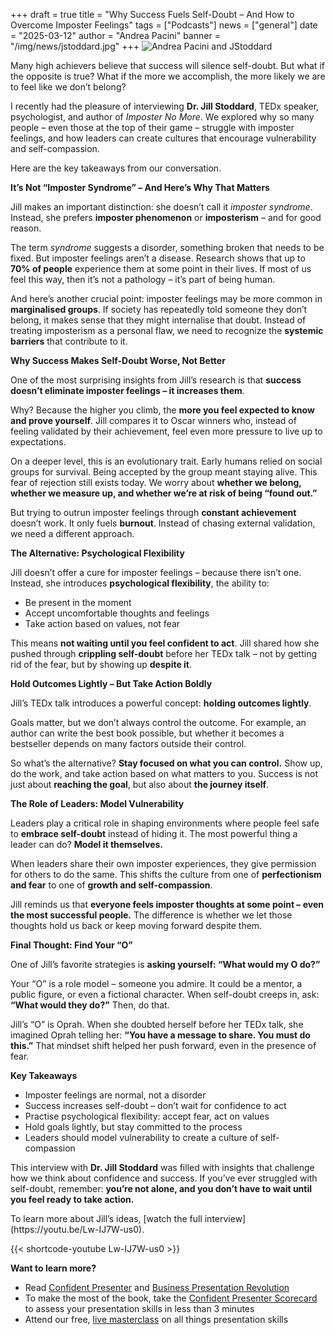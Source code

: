 +++
draft = true
title = "Why Success Fuels Self-Doubt – And How to Overcome Imposter Feelings"
tags = ["Podcasts"]
news = ["general"]
date = "2025-03-12"
author = "Andrea Pacini"
banner = "/img/news/jstoddard.jpg"
+++
![Andrea Pacini and JStoddard](/img/news/jstoddard.jpg "AP and JS")

<div style="margin: 5px 0;">
  <div>
    <p><span style="font-weight: 400;">Many high achievers believe that success will silence self-doubt. But what if the opposite is true? What if the more we accomplish, the more likely we are to feel like we don&rsquo;t belong?</span></p>
    <p><span style="font-weight: 400;">I recently had the pleasure of interviewing </span><strong>Dr. Jill Stoddard</strong><span style="font-weight: 400;">, TEDx speaker, psychologist, and author of </span><em><span style="font-weight: 400;">Imposter No More</span></em><span style="font-weight: 400;">. We explored why so many people &ndash; even those at the top of their game &ndash; struggle with imposter feelings, and how leaders can create cultures that encourage vulnerability and self-compassion.</span></p>
    <p><span style="font-weight: 400;">Here are the key takeaways from our conversation.</span></p>
    <p><strong>It&rsquo;s Not &ldquo;Imposter Syndrome&rdquo; &ndash; And Here&rsquo;s Why That Matters</strong></p>
    <p><span style="font-weight: 400;">Jill makes an important distinction: she doesn&rsquo;t call it </span><em><span style="font-weight: 400;">imposter syndrome</span></em><span style="font-weight: 400;">. Instead, she prefers </span><strong>imposter phenomenon</strong><span style="font-weight: 400;"> or </span><strong>imposterism</strong><span style="font-weight: 400;"> &ndash; and for good reason.</span></p>
    <p><span style="font-weight: 400;">The term </span><em><span style="font-weight: 400;">syndrome</span></em><span style="font-weight: 400;"> suggests a disorder, something broken that needs to be fixed. But imposter feelings aren&rsquo;t a disease. Research shows that up to </span><strong>70% of people</strong><span style="font-weight: 400;"> experience them at some point in their lives. If most of us feel this way, then it&rsquo;s not a pathology &ndash; it&rsquo;s part of being human.</span></p>
    <p><span style="font-weight: 400;">And here&rsquo;s another crucial point: imposter feelings may be more common in </span><strong>marginalised groups</strong><span style="font-weight: 400;">. If society has repeatedly told someone they don&rsquo;t belong, it makes sense that they might internalise that doubt. Instead of treating imposterism as a personal flaw, we need to recognize the </span><strong>systemic barriers</strong><span style="font-weight: 400;"> that contribute to it.</span></p>
    <p><strong>Why Success Makes Self-Doubt Worse, Not Better</strong></p>
    <p><span style="font-weight: 400;">One of the most surprising insights from Jill&rsquo;s research is that </span><strong>success doesn&rsquo;t eliminate imposter feelings &ndash; it increases them</strong><span style="font-weight: 400;">.</span></p>
    <p><span style="font-weight: 400;">Why? Because the higher you climb, the </span><strong>more you feel expected to know and prove yourself</strong><span style="font-weight: 400;">. Jill compares it to Oscar winners who, instead of feeling validated by their achievement, feel even more pressure to live up to expectations.</span></p>
    <p><span style="font-weight: 400;">On a deeper level, this is an evolutionary trait. Early humans relied on social groups for survival. Being accepted by the group meant staying alive. This fear of rejection still exists today. We worry about </span><strong>whether we belong, whether we measure up, and whether we&rsquo;re at risk of being &ldquo;found out.&rdquo;</strong></p>
    <p><span style="font-weight: 400;">But trying to outrun imposter feelings through </span><strong>constant achievement</strong><span style="font-weight: 400;"> doesn&rsquo;t work. It only fuels </span><strong>burnout</strong><span style="font-weight: 400;">. Instead of chasing external validation, we need a different approach.</span></p>
    <p><strong>The Alternative: Psychological Flexibility</strong></p>
    <p><span style="font-weight: 400;">Jill doesn&rsquo;t offer a cure for imposter feelings &ndash; because there isn&rsquo;t one. Instead, she introduces </span><strong>psychological flexibility</strong><span style="font-weight: 400;">, the ability to:</span></p>
    <ul>
      <li style="font-weight: 400;" aria-level="1"><span style="font-weight: 400;">Be present in the moment</span></li>
      <li style="font-weight: 400;" aria-level="1"><span style="font-weight: 400;">Accept uncomfortable thoughts and feelings</span></li>
      <li style="font-weight: 400;" aria-level="1"><span style="font-weight: 400;">Take action based on values, not fear</span></li>
    </ul>
    <p><span style="font-weight: 400;">This means </span><strong>not waiting until you feel confident to act</strong><span style="font-weight: 400;">. Jill shared how she pushed through </span><strong>crippling self-doubt</strong><span style="font-weight: 400;"> before her TEDx talk &ndash; not by getting rid of the fear, but by showing up </span><strong>despite it</strong><span style="font-weight: 400;">.</span></p>
    <p><strong>Hold Outcomes Lightly &ndash; But Take Action Boldly</strong></p>
    <p><span style="font-weight: 400;">Jill&rsquo;s TEDx talk introduces a powerful concept: </span><strong>holding outcomes lightly</strong><span style="font-weight: 400;">.</span></p>
    <p><span style="font-weight: 400;">Goals matter, but we don&rsquo;t always control the outcome. For example, an author can write the best book possible, but whether it becomes a bestseller depends on many factors outside their control.</span></p>
    <p><span style="font-weight: 400;">So what&rsquo;s the alternative? </span><strong>Stay focused on what you can control.</strong><span style="font-weight: 400;"> Show up, do the work, and take action based on what matters to you. Success is not just about </span><strong>reaching the goal</strong><span style="font-weight: 400;">, but also about </span><strong>the journey itself</strong><span style="font-weight: 400;">.</span></p>
    <p><strong>The Role of Leaders: Model Vulnerability</strong></p>
    <p><span style="font-weight: 400;">Leaders play a critical role in shaping environments where people feel safe to </span><strong>embrace self-doubt</strong><span style="font-weight: 400;"> instead of hiding it. The most powerful thing a leader can do? </span><strong>Model it themselves.</strong></p>
    <p><span style="font-weight: 400;">When leaders share their own imposter experiences, they give permission for others to do the same. This shifts the culture from one of </span><strong>perfectionism and fear</strong><span style="font-weight: 400;"> to one of </span><strong>growth and self-compassion</strong><span style="font-weight: 400;">.</span></p>
    <p><span style="font-weight: 400;">Jill reminds us that </span><strong>everyone feels imposter thoughts at some point &ndash; even the most successful people.</strong><span style="font-weight: 400;"> The difference is whether we let those thoughts hold us back or keep moving forward despite them.</span></p>
    <p><strong>Final Thought: Find Your &ldquo;O&rdquo;</strong></p>
    <p><span style="font-weight: 400;">One of Jill&rsquo;s favorite strategies is </span><strong>asking yourself: &ldquo;What would my O do?&rdquo;</strong></p>
    <p><span style="font-weight: 400;">Your &ldquo;O&rdquo; is a role model &ndash; someone you admire. It could be a mentor, a public figure, or even a fictional character. When self-doubt creeps in, ask: </span><strong>&ldquo;What would they do?&rdquo;</strong><span style="font-weight: 400;"> Then, do that.</span></p>
    <p><span style="font-weight: 400;">Jill&rsquo;s &ldquo;O&rdquo; is Oprah. When she doubted herself before her TEDx talk, she imagined Oprah telling her: </span><strong>&ldquo;You have a message to share. You must do this.&rdquo;</strong><span style="font-weight: 400;"> That mindset shift helped her push forward, even in the presence of fear.</span></p>
    <p><strong>Key Takeaways</strong></p>
    <ul>
      <li style="font-weight: 400;" aria-level="1"><span style="font-weight: 400;">Imposter feelings are normal, not a disorder</span></li>
      <li style="font-weight: 400;" aria-level="1"><span style="font-weight: 400;">Success increases self-doubt &ndash; don&rsquo;t wait for confidence to act</span></li>
      <li style="font-weight: 400;" aria-level="1"><span style="font-weight: 400;">Practise psychological flexibility: accept fear, act on values</span></li>
      <li style="font-weight: 400;" aria-level="1"><span style="font-weight: 400;">Hold goals lightly, but stay committed to the process</span></li>
      <li style="font-weight: 400;" aria-level="1"><span style="font-weight: 400;">Leaders should model vulnerability to create a culture of self-compassion</span></li>
    </ul>
    <p><span style="font-weight: 400;">This interview with </span><strong>Dr. Jill Stoddard</strong><span style="font-weight: 400;"> was filled with insights that challenge how we think about confidence and success. If you&rsquo;ve ever struggled with self-doubt, remember: </span><strong>you&rsquo;re not alone, and you don&rsquo;t have to wait until you feel ready to take action.</strong></p>
    <p><span style="font-weight: 400;">To learn more about Jill&rsquo;s ideas,</span> [watch the full interview](https://youtu.be/Lw-IJ7W-us0). 

{{< shortcode-youtube Lw-IJ7W-us0 >}}

**Want to learn more?** 

* Read [Confident Presenter](<>) and [Business Presentation Revolution ](<>)
* To make the most of the book, take the [Confident Presenter Scorecard](<>) to assess your presentation skills in less than 3 minutes
* Attend our free, [live masterclass](<>) on all things presentation skills
